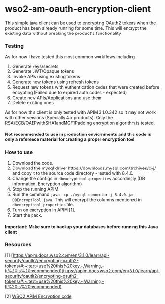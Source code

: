 # wso2-am-oauth-encryption-client

This simple java client can be used to encrypting OAuth2 tokens when the product has been already running for some time. 
This will encrypt the existing data without breaking the product's functionality 

### Testing

As for now I have tested this most common workflows including
1. Generate keys/secrets
2. Generate JWT/Opaque tokens 
3. Invoke APIs using existing tokens
4. Generate new tokens using refresh tokens 
5. Request new tokens with Authentication codes that were created before encypting (Failed due to expired auth codes - expected)
6. Create new APIs/Applications and use them
7. Delete existing ones 


As for now this client is only tested with APIM 3.1.0.342 so it may not work with other versions (Specially 4.x products). Only the RSA/ECB/OAEPwithSHA1andMGF1Padding encryption algorithm is tested.

#### Not recommended to use in production enviornments and this code is only a reference material for creating a proper encryption tool 

### How to use 

1. Download the code.
2. Download the mysql driver https://downloads.mysql.com/archives/c-j/ and copy it to the source code directory - tested with 8.4.0.
4. Change the configs in `dbencrypttool.properties` accordingly (DB information, Encryption algorithm)
4. Stop the running APIM.
5. Run the command `java -cp ./mysql-connector-j-8.4.0.jar DBEncryptTool.java`. This will encrypt the columns mentioned in `dbencrypttool.properties` file. 
6. Turn on encryption in APIM [1].
7. Start the pack. 


#### Important: Make sure to backup your databases before running this Java client 


### Resources

[1] [https://apim.docs.wso2.com/en/3.1.0/learn/api-security/oauth2/encrypting-oauth2-tokens/#:~:text=use%20this%20key.-,Warning,-It%20is%20recommended](https://apim.docs.wso2.com/en/3.1.0/learn/api-security/oauth2/encrypting-oauth2-tokens/#:~:text=use%20this%20key.-,Warning,-It%20is%20recommended)

[2] [WSO2 APIM Encryption code](https://github.com/wso2/carbon-crypto-service/blob/53f3deda87ce11fc2602992fa2df72ffaaa67ac0/components/org.wso2.carbon.crypto.provider/src/main/java/org/wso2/carbon/crypto/provider/KeyStoreBasedInternalCryptoProvider.java#L78)
